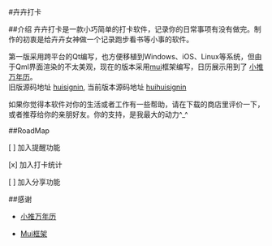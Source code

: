 #卉卉打卡

##介绍
卉卉打卡是一款小巧简单的打卡软件，记录你的日常事项有没有做完。制作的初衷是给卉卉女神做一个记录跑步看书等小事的软件。
	
第一版采用跨平台的Qt编写，也方便移植到Windows、iOS、Linux等系统，但由于Qml界面渲染的不太美观，现在的版本采用<a href="http://www.dcloud.io/mui.html">mui</a>框架编写，日历展示用到了
	<a href="https://github.com/zzyss86/LunarCalendar">小推万年历</a>。<br />
	旧版源码地址 <a href="http://github.com/0312birdzhang/huisignin">huisignin</a>,
	当前版本源码地址 <a href="http://github.com/0312birdzhang/huihuisignin">huihuisignin</a>

如果你觉得本软件对你的生活或者工作有一些帮助，请在下载的商店里评价一下，或者推荐给你的亲朋好友。你的支持，是我最大的动力^_^


##RoadMap

[ ] 加入提醒功能

[x] 加入打卡统计

[ ] 加入分享功能


##感谢

* <a href="https://github.com/zzyss86/LunarCalendar">小推万年历</a>

* <a href="http://www.dcloud.io/mui.html">Mui框架</a>
